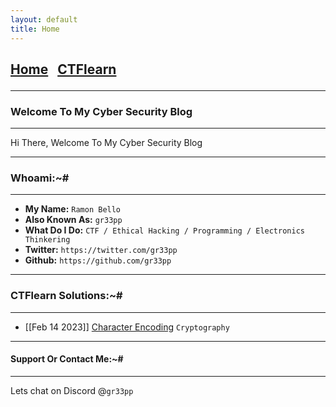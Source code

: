 ```yaml
---
layout: default
title: Home
---
```


<h2 class="mume-header" id="mainindexhtml-nbspnbsp-contactcontacthtml"><a href="./index.html">Home</a>&#xA0;&#xA0;&#xA0;<a href="/posts/ctflearn/index.html">CTFlearn</a>

* * *
### Welcome To My Cyber Security Blog
* * *

Hi There, Welcome To My Cyber Security Blog

* * *
### Whoami:~#
* * *

- **My Name:**    `Ramon Bello`
- **Also Known As:** `gr33pp`
- **What Do I Do:**  `CTF / Ethical Hacking / Programming / Electronics Thinkering`
- **Twitter:** `https://twitter.com/gr33pp`
- **Github:** `https://github.com/gr33pp`

* * *
### **CTFlearn Solutions:~#**
* * *
- [[Feb 14 2023]] [Character Encoding]() `Cryptography`
* * *
#### **Support Or Contact Me:~#**
* * *

Lets chat on Discord @`gr33pp` 
